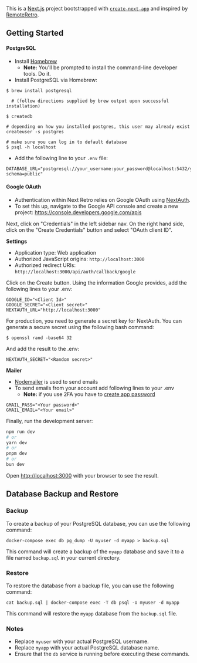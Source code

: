 This is a [Next.js](https://nextjs.org/) project bootstrapped with [`create-next-app`](https://github.com/vercel/next.js/tree/canary/packages/create-next-app) and inspired by [RemoteRetro](https://github.com/stride-nyc/remote_retro).

## Getting Started

#### PostgreSQL

- Install [Homebrew](http://brew.sh/)
  - __Note:__ You'll be prompted to install the command-line developer tools. Do it.
- Install PostgreSQL via Homebrew:

```
$ brew install postgresql

  # (follow directions supplied by brew output upon successful installation)

$ createdb

# depending on how you installed postgres, this user may already exist
createuser -s postgres

# make sure you can log in to default database
$ psql -h localhost
```

- Add the following line to your `.env` file:
```
DATABASE_URL="postgresql://your_username:your_password@localhost:5432/your_dbname?schema=public"
```

#### Google OAuth

- Authentication within Next Retro relies on Google OAuth using [NextAuth](https://next-auth.js.org/).
- To set this up, navigate to the Google API console and create a new project: https://console.developers.google.com/apis

Next, click on "Credentials" in the left sidebar nav. On the right hand side, click on the "Create Credentials" button and select "OAuth client ID".

**Settings**
- Application type: Web application
- Authorized JavaScript origins: `http://localhost:3000`
- Authorized redirect URIs: `http://localhost:3000/api/auth/callback/google`

Click on the Create button. Using the information Google provides, add the following lines to your .env:

```
GOOGLE_ID="<Client Id>"
GOOGLE_SECRET="<Client secret>"
NEXTAUTH_URL="http://localhost:3000"
```

For production, you need to generate a secret key for NextAuth. You can generate a secure secret using the following bash command:

```
$ openssl rand -base64 32
```

And add the result to the .env:

```
NEXTAUTH_SECRET="<Random secret>"
```

**Mailer**
- [Nodemailer](https://nodemailer.com/) is used to send emails
- To send emails from your account add following lines to your .env
  - __Note:__ if you use 2FA you have to [create app password](https://myaccount.google.com/apppasswords)

```
GMAIL_PASS="<Your password>"
GMAIL_EMAIL="<Your email>"
```

Finally, run the development server:

```bash
npm run dev
# or
yarn dev
# or
pnpm dev
# or
bun dev
```

Open [http://localhost:3000](http://localhost:3000) with your browser to see the result.

## Database Backup and Restore

### Backup

To create a backup of your PostgreSQL database, you can use the following command:

```
docker-compose exec db pg_dump -U myuser -d myapp > backup.sql
```

This command will create a backup of the `myapp` database and save it to a file named `backup.sql` in your current directory.

### Restore

To restore the database from a backup file, you can use the following command:

```
cat backup.sql | docker-compose exec -T db psql -U myuser -d myapp
```

This command will restore the `myapp` database from the `backup.sql` file.

### Notes

- Replace `myuser` with your actual PostgreSQL username.
- Replace `myapp` with your actual PostgreSQL database name.
- Ensure that the `db` service is running before executing these commands.
